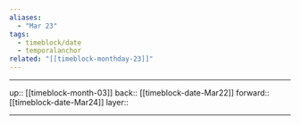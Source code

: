 ```yaml
---
aliases:
  - "Mar 23"
tags:
  - timeblock/date
  - temporalanchor
related: "[[timeblock-monthday-23]]"
---
```




***

up:: [[timeblock-month-03]]
back:: [[timeblock-date-Mar22]]
forward:: [[timeblock-date-Mar24]]
layer:: 

***
